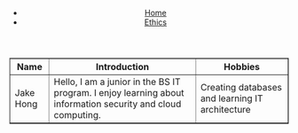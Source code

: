 
<head>
    <meta charset="UTF-8">
    <meta name="viewport" content="width=device-width, initial-scale=1.0">
    <title>Jake Hong's Website</title>
    <link rel="stylesheet" href="styles.css"> 
</head>
<body>
    <header>
        <nav>
            <ul>
                <li><a href="index.html">Home</a></li>
                <li><a href="ethics.html">Ethics</a></li>
            </ul>
        </nav>
    </header>
    <main>
        <table border="1">
            <tr>
                <th>Name</th>
                <th>Introduction</th>
                <th>Hobbies</th>
            </tr>
            <tr>
                <td>Jake Hong</td>
                <td>Hello, I am a junior in the BS IT program. I enjoy learning about information security and cloud computing.</td>
                <td>Creating databases and learning IT architecture</td>
            </tr>
        </table>
    </main>
</body>




